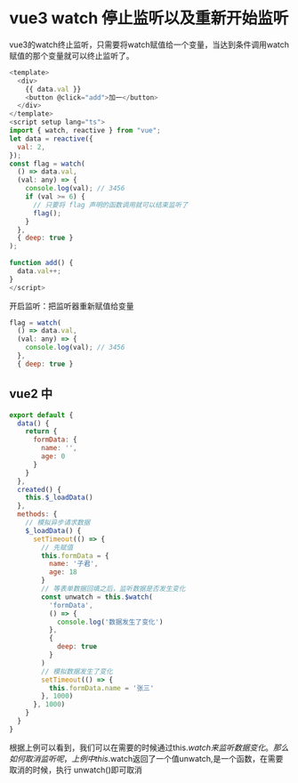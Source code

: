 # vue3 watch 停止监听以及重新开始监听


vue3的watch终止监听，只需要将watch赋值给一个变量，当达到条件调用watch赋值的那个变量就可以终止监听了。
```js
<template>
  <div>
    {{ data.val }}
    <button @click="add">加一</button>
  </div>
</template>
<script setup lang="ts">
import { watch, reactive } from "vue";
let data = reactive({
  val: 2,
});
const flag = watch(
  () => data.val,
  (val: any) => {
    console.log(val); // 3456
    if (val >= 6) {
      // 只要将 flag 声明的函数调用就可以结束监听了
      flag();
    }
  },
  { deep: true }
);
 
function add() {
  data.val++;
}
</script>
```

开启监听：把监听器重新赋值给变量
```js
flag = watch(
  () => data.val,
  (val: any) => {
    console.log(val); // 3456
  },
  { deep: true }

```


## vue2 中
```js
export default {
  data() {
    return {
      formData: {
        name: '',
        age: 0
      }
    }
  },
  created() {
    this.$_loadData()
  },
  methods: {
    // 模拟异步请求数据
    $_loadData() {
      setTimeout(() => {
        // 先赋值
        this.formData = {
          name: '子君',
          age: 18
        }
        // 等表单数据回填之后，监听数据是否发生变化
        const unwatch = this.$watch(
          'formData',
          () => {
            console.log('数据发生了变化')
          },
          {
            deep: true
          }
        )
        // 模拟数据发生了变化
        setTimeout(() => {
          this.formData.name = '张三'
        }, 1000)
      }, 1000)
    }
  }
}
```
根据上例可以看到，我们可以在需要的时候通过this.$watch来监听数据变化。那么如何取消监听呢，上例中this.$watch返回了一个值unwatch,是一个函数，在需要取消的时候，执行 unwatch()即可取消

